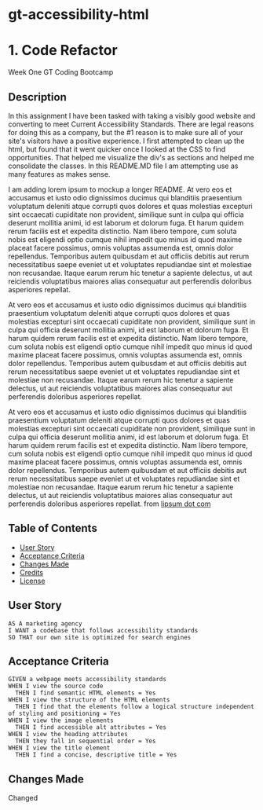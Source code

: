 # gt-accessibility-html

# 1. Code Refactor
Week One
GT Coding Bootcamp

## Description

In this assignment I have been tasked with taking a visibly good website and converting to meet Current Accessibility Standards.  There are legal reasons for doing this as a company, but the #1 reason is to make sure all of your site's visitors have a positive experience.  I first attempted to clean up the html, but found that it went quicker once I looked at the CSS to find opportunities.  That helped me visualize the div's as sections and helped me consolidate the classes.  In this README.MD file I am attempting use as many features as makes sense.

I am adding lorem ipsum to mockup a longer README.  At vero eos et accusamus et iusto odio dignissimos ducimus qui blanditiis praesentium voluptatum deleniti atque corrupti quos dolores et quas molestias excepturi sint occaecati cupiditate non provident, similique sunt in culpa qui officia deserunt mollitia animi, id est laborum et dolorum fuga. Et harum quidem rerum facilis est et expedita distinctio. Nam libero tempore, cum soluta nobis est eligendi optio cumque nihil impedit quo minus id quod maxime placeat facere possimus, omnis voluptas assumenda est, omnis dolor repellendus. Temporibus autem quibusdam et aut officiis debitis aut rerum necessitatibus saepe eveniet ut et voluptates repudiandae sint et molestiae non recusandae. Itaque earum rerum hic tenetur a sapiente delectus, ut aut reiciendis voluptatibus maiores alias consequatur aut perferendis doloribus asperiores repellat.

At vero eos et accusamus et iusto odio dignissimos ducimus qui blanditiis praesentium voluptatum deleniti atque corrupti quos dolores et quas molestias excepturi sint occaecati cupiditate non provident, similique sunt in culpa qui officia deserunt mollitia animi, id est laborum et dolorum fuga. Et harum quidem rerum facilis est et expedita distinctio. Nam libero tempore, cum soluta nobis est eligendi optio cumque nihil impedit quo minus id quod maxime placeat facere possimus, omnis voluptas assumenda est, omnis dolor repellendus. Temporibus autem quibusdam et aut officiis debitis aut rerum necessitatibus saepe eveniet ut et voluptates repudiandae sint et molestiae non recusandae. Itaque earum rerum hic tenetur a sapiente delectus, ut aut reiciendis voluptatibus maiores alias consequatur aut perferendis doloribus asperiores repellat.

At vero eos et accusamus et iusto odio dignissimos ducimus qui blanditiis praesentium voluptatum deleniti atque corrupti quos dolores et quas molestias excepturi sint occaecati cupiditate non provident, similique sunt in culpa qui officia deserunt mollitia animi, id est laborum et dolorum fuga. Et harum quidem rerum facilis est et expedita distinctio. Nam libero tempore, cum soluta nobis est eligendi optio cumque nihil impedit quo minus id quod maxime placeat facere possimus, omnis voluptas assumenda est, omnis dolor repellendus. Temporibus autem quibusdam et aut officiis debitis aut rerum necessitatibus saepe eveniet ut et voluptates repudiandae sint et molestiae non recusandae. Itaque earum rerum hic tenetur a sapiente delectus, ut aut reiciendis voluptatibus maiores alias consequatur aut perferendis doloribus asperiores repellat. from [lipsum dot com](https://www.lipsum.com/)

## Table of Contents

* [User Story](#user)
* [Acceptance Criteria](#acceptance) 
* [Changes Made](#changes)
* [Credits](#credits)
* [License](#license)

## User Story

```
AS A marketing agency
I WANT a codebase that follows accessibility standards
SO THAT our own site is optimized for search engines
```

## Acceptance Criteria

```
GIVEN a webpage meets accessibility standards
WHEN I view the source code
  THEN I find semantic HTML elements = Yes
WHEN I view the structure of the HTML elements
  THEN I find that the elements follow a logical structure independent of styling and positioning = Yes
WHEN I view the image elements
  THEN I find accessible alt attributes = Yes
WHEN I view the heading attributes
  THEN they fall in sequential order = Yes
WHEN I view the title element
  THEN I find a concise, descriptive title = Yes
```

## Changes Made

Changed <title> to have company name and keywords-->
Replaced <div class header> with <header> // Replaced div with ul with <nav> // -->git 
